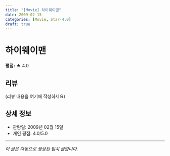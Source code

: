 ```yaml
---
title: "[Movie] 하이웨이맨"
date: 2009-02-15
categories: [Movie, Star-4.0]
draft: true
---
```


# 하이웨이맨

**평점:** ★ 4.0

## 리뷰

(리뷰 내용을 여기에 작성하세요)

## 상세 정보

- 관람일: 2009년 02월 15일
- 개인 평점: 4.0/5.0

---

*이 글은 자동으로 생성된 임시 글입니다.*
